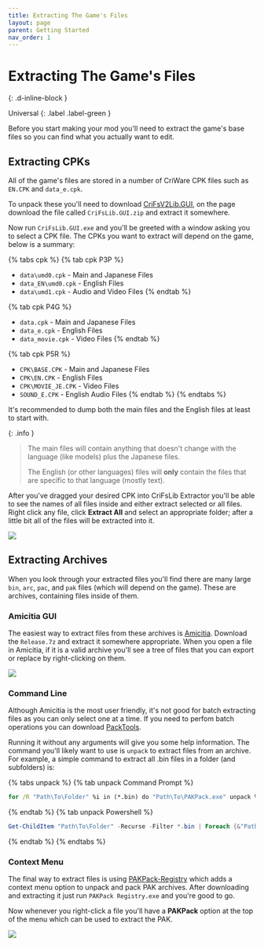 ```yaml
---
title: Extracting The Game's Files
layout: page
parent: Getting Started
nav_order: 1
---
```


# Extracting The Game's Files
{: .d-inline-block }

Universal
{: .label .label-green } 

Before you start making your mod you'll need to extract the game's base files so you can find what you actually want to edit. 

## Extracting CPKs
All of the game's files are stored in a number of CriWare CPK files such as `EN.CPK` and `data_e.cpk`. 

To unpack these you'll need to download [CriFsV2Lib.GUI](https://github.com/Sewer56/CriFsV2Lib/releases/latest), on the page download the file called `CriFsLib.GUI.zip` and extract it somewhere.

Now run `CriFsLib.GUI.exe` and you'll be greeted with a window asking you to select a CPK file. The CPKs you want to extract will depend on the game, below is a summary:

{% tabs cpk %}
{% tab cpk P3P %}
- `data\umd0.cpk` - Main and Japanese Files
- `data_EN\umd0.cpk` - English Files
- `data\umd1.cpk` - Audio and Video Files
{% endtab %}

{% tab cpk P4G %}
- `data.cpk` - Main and Japanese Files
- `data_e.cpk` - English Files
- `data_movie.cpk` - Video Files
{% endtab %}

{% tab cpk P5R %}
- `CPK\BASE.CPK` - Main and Japanese Files
- `CPK\EN.CPK` - English Files
- `CPK\MOVIE_JE.CPK` - Video Files
- `SOUND_E.CPK` - English Audio Files
{% endtab %}
{% endtabs %}

It's recommended to dump both the main files and the English files at least to start with. 

{: .info }
> The main files will contain anything that doesn't change with the language (like models) plus the Japanese files. 
> 
> The English (or other languages) files will **only** contain the files that are specific to that language (mostly text). 

After you've dragged your desired CPK into CriFsLib Extractor you'll be able to see the names of all files inside and either extract selected or all files. Right click any file, click **Extract All** and select an appropriate folder; after a little bit all of the files will be extracted into it.

![](../../assets/images/getting-started/crifs-extract-all.png)

## Extracting Archives

When you look through your extracted files you'll find there are many large `bin`, `arc`, `pac`, and `pak` files (which will depend on the game). These are archives, containing files inside of them.

### Amicitia GUI

The easiest way to extract files from these archives is [Amicitia](https://github.com/tge-was-taken/Amicitia/releases/latest). Download the `Release.7z` and extract it somewhere appropriate. When you open a file in Amicitia, if it is a valid archive you'll see a tree of files that you can export or replace by right-clicking on them.

![](../../assets/images/getting-started/amicitia.png)

### Command Line
Although Amicitia is the most user friendly, it's not good for batch extracting files as you can only select one at a time. If you need to perfom batch operations you can download [PackTools](https://github.com/tge-was-taken/AtlusFileSystemLibrary/releases/latest).

Running it without any arguments will give you some help information. The command you'll likely want to use is `unpack` to extract files from an archive. For example, a simple command to extract all .bin files in a folder (and subfolders) is:

{% tabs unpack %}
{% tab unpack Command Prompt %}
``` bat
for /R "Path\To\Folder" %i in (*.bin) do "Path\To\PAKPack.exe" unpack %i
```
{% endtab %}
{% tab unpack Powershell %}
``` powershell
Get-ChildItem "Path\To\Folder" -Recurse -Filter *.bin | Foreach {&"Path\To\PAKPack.exe" unpack $_.fullname}
```
{% endtab %}
{% endtabs %}

### Context Menu
The final way to extract files is using [PAKPack-Registry](https://github.com/LTSophia/PAKPack-Registry/releases/latest) which adds a context menu option to unpack and pack PAK archives. After downloading and extracting it just run `PAKPack Registry.exe` and you're good to go.

Now whenever you right-click a file you'll have a **PAKPack** option at the top of the menu which can be used to extract the PAK.

![](../../assets/images/getting-started/pak-context.png)
